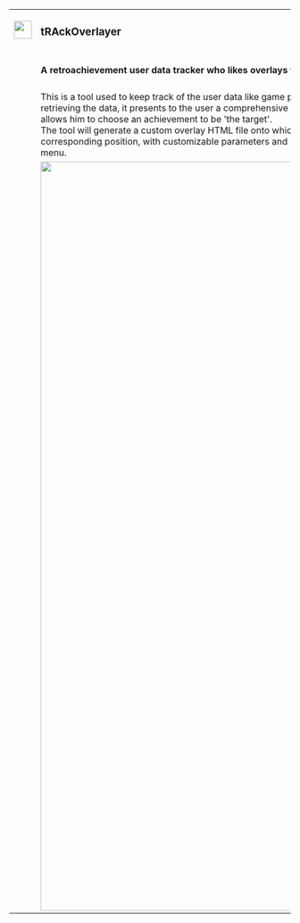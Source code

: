 <table style="border: none !important; width:100%;">
    <tr>
        <td width="64">
            <img style="display:inline-block" src="https://github.com/pinakure/yt-obs/blob/main/doc/icon.png?raw=true" width="32" height="32"/>
        </td>
        <td><h3>tRAckOverlayer</h3></td>
    <tr>
    </tr>
    <tr>
        <td width="64"></td>
        <td><h4>A retroachievement user data tracker who likes overlays too much</h4></td>
    </tr>
    <tr>
        <td width="64"></td>
        <td>
        This is a tool used to keep track of the user data like game progress, current game, global score, number of cheevos unlocked, etc.
After retrieving the data, it presents to the user a comprehensive list of cheevos corresponding to the game the user is actually playing
and allows him to choose an achievement to be 'the target'.<br/>
The tool will generate a custom overlay HTML file onto which each one of the different displayable elements will be inserted at their corresponding position,
with customizable parameters and styles which can be modified using CSS or tweaking them in the preferences menu.
        </td>
    </tr>
        <td width="64"></td>
        <td>
            <img style="display:inline-block" src="https://github.com/pinakure/yt-obs/blob/main/doc/interface.png?raw=true" width="1044" height="1343"/>
        </td>
    </tr>
<table>
